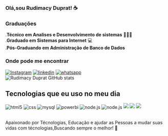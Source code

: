 ### Olá,sou Rudimacy Duprat! ☕

<h3>Graduações</h3>
.<strong>Técnico em Analises e Desenvolvimento de sistemas</strong> 👨🏻‍💻 <br>
.<strong>Graduado em Sistemas para Internet</strong> 💻 <br>
.<strong>Pós-Graduando em Administração de Banco de Dados</strong> <br>

### Onde pode me encontrar
[![Instagram](https://img.shields.io/badge/Instagram-E4405F?style=for-the-badge&logo=instagram&logoColor=white)](https://instagram.com/rudi_duprat)
[![linkedin](	https://img.shields.io/badge/LinkedIn-0077B5?style=for-the-badge&logo=linkedin&logoColor=white)](https://www.linkedin.com/in/rudimacy-duprat-desenvolvimentosistemas/)
[![whatsapp](	https://img.shields.io/badge/WhatsApp-25D366?style=for-the-badge&logo=whatsapp&logoColor=white)](https://wa.me/qr/IVUETHSGRGPDH1/)
<br>
![Rudimacy Duprat GitHub stats](https://github-readme-stats.vercel.app/api?username=RudimacyDuprat&show_icons=true&theme=dracula)



## Tecnologias que eu uso no meu dia

<div style="display: inline_block">
  <img align="center" alt="html5" src="https://img.shields.io/badge/HTML5-E34F26?style=for-the-badge&logo=html5&logoColor=white" />
  <img align="center" alt="css" src="https://img.shields.io/badge/CSS3-1572B6?style=for-the-badge&logo=css3&logoColor=white" />
  <img align="center"  alt="mysql"src="https://img.shields.io/badge/MySQL-005C84?style=for-the-badge&logo=mysql&logoColor=white" />
  <img align="center" alt="powerbi"src="https://img.shields.io/badge/PowerBI-F2C811?style=for-the-badge&logo=Power%20BI&logoColor=white"
  <img align="center" alt="Firebase"src="https://img.shields.io/badge/firebase-ffca28?style=for-the-badge&logo=firebase&logoColor=black"/>
  <img align="center" alt="node.js" src="https://img.shields.io/badge/Node.js-43853D?style=for-the-badge&logo=node.js&logoColor=white"/>
<img align="center" alt="node.js" src="https://img.shields.io/badge/MongoDB-4EA94B?style=for-the-badge&logo=mongodb&logoColor=white"/>
<img align="center alt="sqlserver" src="https://img.shields.io/badge/Microsoft_SQL_Server-CC2927?style=for-the-badge&logo=microsoft-sql-server&logoColor=white"/>
<img align="center alt="laravel" src="https://img.shields.io/badge/Laravel-FF2D20?style=for-the-badge&logo=laravel&logoColor=white"/>
<img align="center alt="php" src="https://img.shields.io/badge/PHP-777BB4?style=for-the-badge&logo=php&logoColor=white"/>

 
 </div><br/>

Apaixonado por Técnologias, Educação e ajudar as Pessoas a mudar suas vidas com técnologias,Buscando sempre o melhor! 🤝
